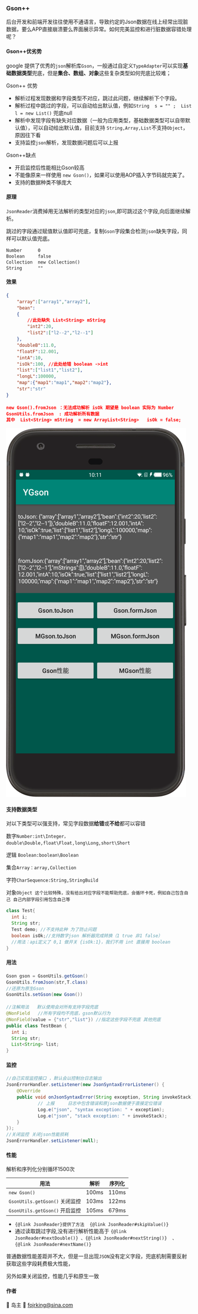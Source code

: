 ### Gson++

后台开发和前端开发往往使用不通语言，导致约定的Json数据在线上经常出现脏数据，要么APP直接崩溃要么界面展示异常。如何完美监控和进行脏数据容错处理呢？

#### Gson++优劣势

google 提供了优秀的`json`解析库`Gson`，一般通过自定义`TypeAdapter`可以实现**基础数据类型**兜底，但是**集合、数组、对象**这些复杂类型如何兜底比较难；

Gson++ 优势

- 解析过程发现数据和字段类型不对应，跳过此问题，继续解析下个字段。
- 解析过程中跳过的字段，可以自动给出默认值，例如` String  s = "" ;  List l = new List() ` 兜底null
- 解析中发现字段有缺失对应数据（一般为应用类型，基础数据类型可以自带默认值），可以自动给出默认值，目前支持 `String,Array,List`不支持`Object`，原因往下看
- 支持监控`json`解析，发现数据问题后可以上报

Gson++缺点

- 开启监控后性能相比Gson较高
- 不能像原来一样使用 `new Gson()`，如果可以使用AOP插入字节码就完美了。
- 支持的数据种类不够庞大

#### 原理

`JsonReader`消费掉用无法解析的类型对应的`json`,即可跳过这个字段,向后面继续解析。

跳过的字段通过赋值默认值即可兜底，复制`Gson`字段集合检测`json`缺失字段，同样可以默认值兜底。

```
Number      0
Boolean     false
Collection  new Collection()
String      ""
```

#### 效果

```json
{
    "array":["array1","array2"],
    "bean":
    {
        //此处缺失 List<String> mString 
        "int2":20,
        "list2":["l2--2","l2--1"]
    },
    "doubleB":11.0,
    "floatF":12.001,
    "intA":10,
    "isOk":100, //此处给错 boolean ->int
    "list":["list1","list2"],
    "longL":100000,
    "map":{"map1":"map1","map2":"map2"},
    "str":"str"
}

new Gson().fromJson ：无法成功解析 isOk 期望是 boolean 实际为 Number
GsonUtils.fromJson  : 成功解析所有数据  
其中  List<String> mString  = new ArrayList<String>   isOk = false;

```

<img src="cap.png"/>



#### 支持数据类型

对以下类型可以强支持，常见字段数据**给错**或**不给**都可以容错

数字`Number:int\Integer，double\Double,float\Float,long\Long,short\Short`

逻辑 `Boolean:boolean\Boolean`

集合`Array：array,Collection` 

字符`CharSequence:String,StringBuild`

对象`Object 这个比较特殊，没有给出对应字段不能帮助兜底，会循环卡死，例如自己包含自己 自己内部字段引用包含自己等`

```java
class Test{
  int i;
  String str;
  Test demo; //不支持此种 为了防止问题
  boolean isOk;//支持数字json 解析器完成转换（1 true 非1 false）
  //用法：api定义了 0,1 做开关 {isOk:1}，我们不用 int 直接用 boolean 
}
```

#### 用法

```java
Gson gson = GsonUtils.getGson() 
GsonUtils.fromJson(str,T.class)
//还原为原生Gson
GsonUtils.setGson(new Gson())
    
//注解用法   默认使用会对所有支持字段兜底
@NonField	//所有字段均不兜底，gson默认行为
@NonField(value = {"str","list"}) //指定这些字段不兜底 其他兜底
public class TestBean {
  int i;
  String str;
  List<String> list;
}

```

#### 监控

```java
//自己实现监控接口 ，默认会以控制台日志输出
JsonErrorHandler.setListener(new JsonSyntaxErrorListener() {
	@Override
    public void onJsonSyntaxError(String exception, String invokeStack) {
        	// 上报     日志中包含错误和原json数据便于直接定位错误
            Log.e("json", "syntax exception: " + exception);
            Log.e("json", "stack exception: " + invokeStack);
    }
});
//关闭监控 关闭json性能损耗
JsonErrorHandler.setListener(null);
```

#### 性能

解析和序列化分别循环1500次

| 用法           | 解析  | 序列化 |
| ------------- | ----- | ------ |
| `new Gson()`  | 100ms | 110ms  |
| `GsonUtils.getGson()` 关闭监控 | 103ms | 122ms  |
| `GsonUtils.getGson()` 开启监控 | 105ms | 679ms |


 * `{@link JsonReader}提供了方法  {@link JsonReader#skipValue()}`
 * 通过读取跳过字段,没有进行解析性能高于 `{@link JsonReader#nextDouble()} 、{@link JsonReader#nextString()}  、{@link JsonReader#nextName()}`

普通数据性能差距并不大，但是一旦出现`JSON`没有定义字段，兜底机制需要反射获取这些字段耗费极大性能，

另外如果关闭监控，性能几乎和原生一致

#### 作者

:man: 岛主                                 	:e-mail:  fojrking@sina.com

